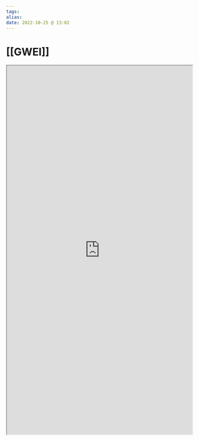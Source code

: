 ```yaml
---
tags:
alias:
date: 2022-10-25 @ 13:02
---
```


# [[GWEI]]



<iframe src="https://www.gwei.org/index.php" allow="fullscreen" allowfullscreen="" style="height:1000px
	;width:100%; aspect-ratio: 16 / 9; "></iframe>